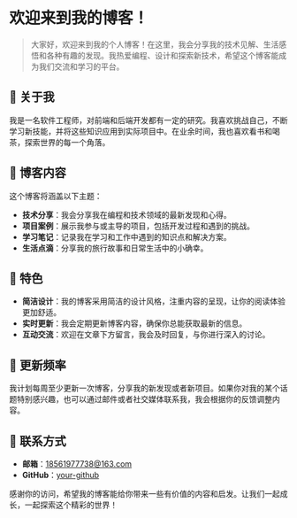 
# 欢迎来到我的博客！

> 大家好，欢迎来到我的个人博客！在这里，我会分享我的技术见解、生活感悟和各种有趣的发现。我热爱编程、设计和探索新技术，希望这个博客能成为我们交流和学习的平台。

## 🚀 关于我

我是一名软件工程师，对前端和后端开发都有一定的研究。我喜欢挑战自己，不断学习新技能，并将这些知识应用到实际项目中。在业余时间，我也喜欢看书和喝茶，探索世界的每一个角落。

## 📝 博客内容

这个博客将涵盖以下主题：

- **技术分享**：我会分享我在编程和技术领域的最新发现和心得。
- **项目案例**：展示我参与或主导的项目，包括开发过程和遇到的挑战。
- **学习笔记**：记录我在学习和工作中遇到的知识点和解决方案。
- **生活点滴**：分享我的旅行故事和日常生活中的小确幸。

## 🌟 特色

- **简洁设计**：我的博客采用简洁的设计风格，注重内容的呈现，让你的阅读体验更加舒适。
- **实时更新**：我会定期更新博客内容，确保你总能获取最新的信息。
- **互动交流**：欢迎在文章下方留言，我会及时回复，与你进行深入的讨论。

## 📅 更新频率

我计划每周至少更新一次博客，分享我的新发现或者新项目。如果你对我的某个话题特别感兴趣，也可以通过邮件或者社交媒体联系我，我会根据你的反馈调整内容。

## 📧 联系方式

- **邮箱**：[18561977738@163.com](18561977738@163.com)
- **GitHub**：[your-github](https://github.com/gengxiaoyu)

感谢你的访问，希望我的博客能给你带来一些有价值的内容和启发。让我们一起成长，一起探索这个精彩的世界！


